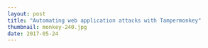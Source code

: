 ```yaml
---
layout: post
title: "Automating web application attacks with Tampermonkey"
thumbnail: monkey-240.jpg
date: 2017-05-24
---
```



